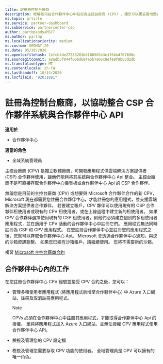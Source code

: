 ```yaml
---
title: 註冊為控制台廠商
description: 瞭解如何在合作夥伴中心中註冊為主控台廠商 (CPV) ，讓您可以更妥善地整合 CSP 合作夥伴系統與合作夥伴中心 Api。
ms.topic: article
ms.service: partner-dashboard
ms.subservice: partnercenter-csp
author: parthpandyaMSFT
ms.author: parthp
ms.localizationpriority: medium
ms.custom: SEOMAY.20
ms.date: 05/20/2020
ms.openlocfilehash: 1bfcb4de27233283b6188903b3e1f6bbdf67698c
ms.sourcegitcommit: a8adb5f044f06bd684a5b7a06c8efe9f8b03d2db
ms.translationtype: MT
ms.contentlocale: zh-TW
ms.lasthandoff: 10/14/2020
ms.locfileid: "92031891"
---
```

# <a name="enroll-as-a-control-panel-vendor-to-help-integrate-csp-partner-systems-with-partner-center-apis"></a>註冊為控制台廠商，以協助整合 CSP 合作夥伴系統與合作夥伴中心 API

**適用於**

- 合作夥伴中心

**適當的角色**

- 全域系統管理員

主控台廠商 (CPV) 是獨立軟體廠商，可開發應用程式供雲端解決方案提供者 (CSP) 合作夥伴使用，讓他們能夠將其系統與合作夥伴中心 Api 整合。 主控台廠商不是可直接存取合作夥伴中心儀表板或合作夥伴中心 Api 的 CSP 合作夥伴。

無論您是目前的主控台廠商 (CPV) 或想要與 Microsoft 合作夥伴合作的新 CPV，Microsoft 現在都需要您註冊合作夥伴中心，才能註冊您的應用程式，並支援雲端解決方案提供者合作夥伴。 若要建立帳戶，CPV 夥伴可以使用現有的 CSP 合作夥伴租使用者或現有的 CPV 租使用者，或在上線過程中建立新的租使用者。 如果 CPV 合作夥伴選擇使用現有的 CSP 租使用者，則他們必須建立個別的多租使用者應用程式，並在適用于 CPV 活動的合作夥伴中心中註冊它們。 應用程式無法同時註冊為 CSP 和 CPV 應用程式。 在您註冊合作夥伴中心並註冊您的應用程式之後，您就可以存取合作夥伴中心 Api。  Microsoft 會透過合作夥伴中心通知，與您的沙箱資訊聯繫。 如果您已經有沙箱帳戶，請繼續使用。 您將不需要新的沙箱。

複習 [Microsoft 主控台廠商合約](https://go.microsoft.com/fwlink/?linkid=2055198)


## <a name="working-in-partner-center"></a>合作夥伴中心內的工作
在您註冊合作夥伴中心 CPV 經驗並接受 CPV 合約之後，您可以：

- 管理多租使用者應用程式 (將應用程式新增至合作夥伴中心) 中 Azure 入口網站、註冊及取消註冊應用程式。

    >[!Note] 
    >CPVs 必須在合作夥伴中心中註冊其應用程式，才能取得合作夥伴中心 Api 的授權。 單純將應用程式加入 Azure 入口網站，並無法授權 CPV 應用程式使用合作夥伴中心 API。 

- 檢視及管理您的 CPV 設定檔 

- 檢視及管理您需要存取 CPV 功能的使用者。 全域管理員是 CPV 可以擁有的唯一角色。


